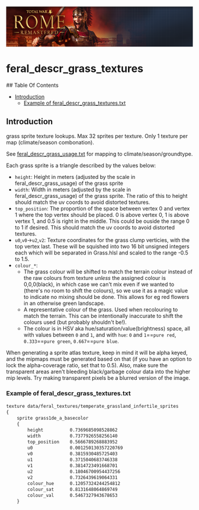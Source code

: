 ![Workshop_header_template](/Workshop_header_template.png)
# feral_descr_grass_textures

## Table Of Contents

* [Introduction](#introduction)
	 * [Example of feral_descr_grass_textures.txt](#example-of-feral_descr_grass_texturestxt)

## Introduction

grass sprite texture lookups. Max 32 sprites per texture. Only 1 texture per map (climate/season combonation).

See [feral_descr_grass_usage.txt](/documentation/data_file_guides/feral_descr_grass_usage.md) for mapping to climate/season/groundtype.

Each grass sprite is a triangle described by the values below:

* `height`: Height in meters (adjusted by the scale in feral_descr_grass_usage) of the grass sprite
* `width`:  Width in meters (adjusted by the scale in feral_descr_grass_usage) of the grass sprite. The ratio of this to height should match the uv coords to avoid distorted textures.
* `top_position`: The proportion of the space between vertex 0 and vertex 1 where the top vertex should be placed. 0 is above vertex 0, 1 is above vertex 1, and 0.5 is right in the middle. This could be ouside the range 0 to 1 if desired. This should match the uv coords to avoid distorted textures.
* `u0`,`v0`->`u2`,`v2`: Texture coordinates for the grass clump verticies, with the top vertex last. These will be squished into two 16 bit unsigned integers each which will be separated in Grass.hlsl and scaled to the range -0.5 to 1.5.
* `colour_*`:
  * The grass colour will be shifted to match the terrain colour instead of the raw colours from texture *unless* the assigned colour is 0,0,0(black), in which case we can't mix even if we wanted to (there's no room to shift the colours), so we use it as a magic value to indicate no mixing should be done. This allows for eg red flowers in an otherwise green landscape.
  * A representative colour of the grass. Used when recolouring to match the terrain. This can be intentionally inaccurate to shift the colours used (but probably shouldn't be!).
  * The colour is in HSV aka hue/saturation/value(brightness) space, all with values between `0` and `1`, and with `hue`: `0` and `1`==`pure red`, `0.333`==`pure green`, `0.667`==`pure blue`.

When generating a sprite atlas texture, keep in mind it will be alpha keyed, and the mipmaps must be generated based on that (if you have an option to lock the alpha-coverage ratio, set that to 0.5). Also, make sure the transparent areas aren't bleeding black/garbage colour data into the higher mip levels. Try making transparent pixels be a blurred version of the image.

### Example of feral_descr_grass_textures.txt

```
texture data/feral_textures/temperate_grassland_infertile_sprites
{
	sprite grass1de_a_basecolor
	{
		height			0.7369685098528862
		width			0.7377926558256140
		top_position	0.5666789268883952
		u0				0.001250130357220769
		v0				0.3815930485725403
		u1				0.3715040683746338
		v1				0.3814723491668701
		u2				0.18046700954437256
		v2				0.7326439619064331
		colour_hue		0.12057324244254812
		colour_sat		0.8131648064869749
		colour_val		0.5467327943678653
	}
```
